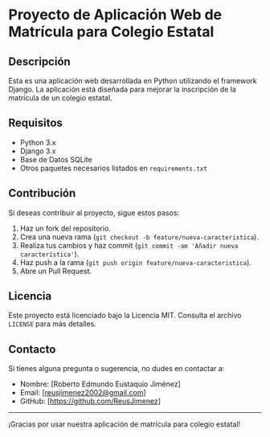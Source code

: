# Proyecto de Aplicación Web de Matrícula para Colegio Estatal

## Descripción

Esta es una aplicación web desarrollada en Python utilizando el framework Django. La aplicación está diseñada para mejorar la inscripción de la matrícula de un colegio estatal.

## Requisitos

- Python 3.x
- Django 3.x
- Base de Datos SQLite
- Otros paquetes necesarios listados en `requirements.txt`

## Contribución

Si deseas contribuir al proyecto, sigue estos pasos:

1. Haz un fork del repositorio.
2. Crea una nueva rama (`git checkout -b feature/nueva-caracteristica`).
3. Realiza tus cambios y haz commit (`git commit -am 'Añadir nueva característica'`).
4. Haz push a la rama (`git push origin feature/nueva-caracteristica`).
5. Abre un Pull Request.

## Licencia

Este proyecto está licenciado bajo la Licencia MIT. Consulta el archivo `LICENSE` para más detalles.

## Contacto

Si tienes alguna pregunta o sugerencia, no dudes en contactar a:

- Nombre: [Roberto Edmundo Eustaquio Jiménez]
- Email: [reusjimenez2002@gmail.com]
- GitHub: [https://github.com/ReusJimenez]

---

¡Gracias por usar nuestra aplicación de matrícula para colegio estatal!

